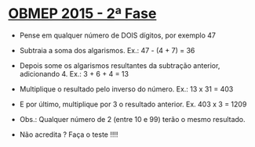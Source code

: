 # [OBMEP 2015 - 2ª Fase](https://www.youtube.com/watch?v=XxceY97NjEU)

* Pense em qualquer número de DOIS dígitos, por exemplo 47
* Subtraia a soma dos algarismos. Ex.: 47 - (4 + 7) = 36
* Depois some os algarismos resultantes da subtração anterior, adicionando 4. Ex.: 3 + 6 + 4 = 13
* Multiplique o resultado pelo inverso do número. Ex.: 13 x 31 = 403
* E por último, multiplique por 3 o resultado anterior. Ex. 403 x 3 = 1209

* Obs.: Qualquer número de 2 (entre 10 e 99) terão o mesmo resultado. 
* Não acredita ? Faça o teste !!!!